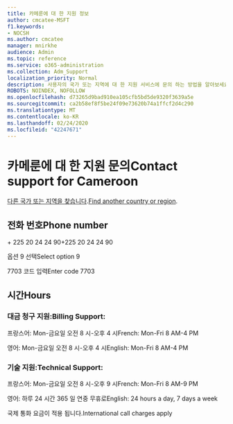 ```yaml
---
title: 카메룬에 대 한 지원 정보
author: cmcatee-MSFT
f1.keywords:
- NOCSH
ms.author: cmcatee
manager: mnirkhe
audience: Admin
ms.topic: reference
ms.service: o365-administration
ms.collection: Adm_Support
localization_priority: Normal
description: 사용자의 국가 또는 지역에 대 한 지원 서비스에 문의 하는 방법을 알아보세요.
ROBOTS: NOINDEX, NOFOLLOW
ms.openlocfilehash: d73265d9bad910ea105cfb5bd5de9320f3639a5e
ms.sourcegitcommit: ca2b58ef8f5be24f09e73620b74a1ffcf2d4c290
ms.translationtype: MT
ms.contentlocale: ko-KR
ms.lasthandoff: 02/24/2020
ms.locfileid: "42247671"
---
```

# <a name="contact-support-for-cameroon"></a><span data-ttu-id="4f211-103">카메룬에 대 한 지원 문의</span><span class="sxs-lookup"><span data-stu-id="4f211-103">Contact support for Cameroon</span></span>

<span data-ttu-id="4f211-104">[다른 국가 또는 지역을 찾습니다](../contact-support-for-business-products.md).</span><span class="sxs-lookup"><span data-stu-id="4f211-104">[Find another country or region](../contact-support-for-business-products.md).</span></span>

## <a name="phone-number"></a><span data-ttu-id="4f211-105">전화 번호</span><span class="sxs-lookup"><span data-stu-id="4f211-105">Phone number</span></span>
<span data-ttu-id="4f211-106">+ 225 20 24 24 90</span><span class="sxs-lookup"><span data-stu-id="4f211-106">+225 20 24 24 90</span></span>

<span data-ttu-id="4f211-107">옵션 9 선택</span><span class="sxs-lookup"><span data-stu-id="4f211-107">Select option 9</span></span>

<span data-ttu-id="4f211-108">7703 코드 입력</span><span class="sxs-lookup"><span data-stu-id="4f211-108">Enter code 7703</span></span>

## <a name="hours"></a><span data-ttu-id="4f211-109">시간</span><span class="sxs-lookup"><span data-stu-id="4f211-109">Hours</span></span>
### <a name="billing-support"></a><span data-ttu-id="4f211-110">대금 청구 지원:</span><span class="sxs-lookup"><span data-stu-id="4f211-110">Billing Support:</span></span>

<span data-ttu-id="4f211-111">프랑스어: Mon-금요일 오전 8 시-오후 4 시</span><span class="sxs-lookup"><span data-stu-id="4f211-111">French: Mon-Fri 8 AM-4 PM</span></span>

<span data-ttu-id="4f211-112">영어: Mon-금요일 오전 8 시-오후 4 시</span><span class="sxs-lookup"><span data-stu-id="4f211-112">English: Mon-Fri 8 AM-4 PM</span></span>

### <a name="technical-support"></a><span data-ttu-id="4f211-113">기술 지원:</span><span class="sxs-lookup"><span data-stu-id="4f211-113">Technical Support:</span></span>

<span data-ttu-id="4f211-114">프랑스어: Mon-금요일 오전 8 시-오후 9 시</span><span class="sxs-lookup"><span data-stu-id="4f211-114">French: Mon-Fri 8 AM-9 PM</span></span>

<span data-ttu-id="4f211-115">영어: 하루 24 시간 365 일 연중 무휴로</span><span class="sxs-lookup"><span data-stu-id="4f211-115">English: 24 hours a day, 7 days a week</span></span>

<span data-ttu-id="4f211-116">국제 통화 요금이 적용 됩니다.</span><span class="sxs-lookup"><span data-stu-id="4f211-116">International call charges apply</span></span>
